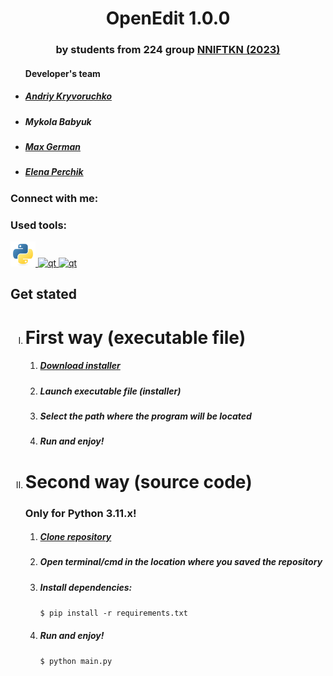 <h1 align="center">OpenEdit 1.0.0</h1>
<h3 align="center">by students from 224 group <a href="http://ptcsi.chnu.edu.ua/">NNIFTKN (2023)</a></h3>
<ul>
  <h4>Developer's team</h4>
  <li><h5><a href="https://github.com/andrewww05/">Andriy Kryvoruchko</a></h5></li>
  <li><h5>Mykola Babyuk</h5></li>
  <li><h5><a href="https://github.com/lolipopj69/">Max German</a></h5></li>
  <li><h5><a href="https://github.com/olegvinnik18/">Elena Perchik</a></h5></li>
</ul>
<h3 align="left">Connect with me:</h3>
<p align="left">
</p>
<h3 align="left">Used tools:</h3>
<p align="left"> 
  <a href="https://www.python.org" target="_blank" rel="noreferrer"> <img src="https://raw.githubusercontent.com/devicons/devicon/master/icons/python/python-original.svg" alt="python" width="40" height="40"/> </a> 
  <a href="https://www.qt.io/" target="_blank" rel="noreferrer"> <img src="https://upload.wikimedia.org/wikipedia/commons/0/0b/Qt_logo_2016.svg" alt="qt" width="40" height="40"/> </a> 
  <a href="https://www.qt.io/" target="_blank" rel="noreferrer"> <img src="https://raw.githubusercontent.com/python-pillow/pillow-logo/main/pillow-logo-dark-text-1280x640.png" alt="qt" height="40"/> </a> 
</p>
<h2>Get stated</h2>
<ol type='I'>
  <li>
    <h1>First way (executable file)</h1>
    <ol type='1'>
      <li><h5><a href="https://github.com/andrewww05/OpenCalc/tree/main/release">Download installer</a></h5></li>
      <li><h5>Launch executable file (installer)</h5></li>
      <li><h5>Select the path where the program will be located</h5></li>
      <li><h5>Run and enjoy!</h5></li>
    </ol>
  </li>
  <li>
    <h1>Second way (source code)</h1>
    <h3>Only for Python 3.11.x!</h3>
    <ol type='1'>
      <li><h5><a href="https://docs.github.com/en/repositories/creating-and-managing-repositories/cloning-a-repository">Clone repository</a></h5></li>
      <li><h5>Open terminal/cmd in the location where you saved the repository</h5></li>
      <li>
        <h5>Install dependencies:</h5>
        <code>$ pip install -r requirements.txt</code>
      </li>
      <li>
        <h5>Run and enjoy!</h5>
        <code>$ python main.py</code>
      </li>
    </ol>
  </li>
</ol>
